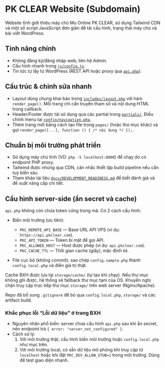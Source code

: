 # PK CLEAR Website (Subdomain)

Website tĩnh giới thiệu máy chủ Mu Online PK CLEAR, sử dụng Tailwind CDN và một số script JavaScript đơn giản để tải cấu hình, trạng thái máy chủ và bài viết WordPress.

## Tính năng chính
- Không đăng ký/đăng nhập web; liên hệ Admin.
- Cấu hình nhanh trong [`js/config.js`](js/config.js).
- Tin tức tự lấy từ WordPress (REST API hoặc proxy qua [`api.php`](api.php)).


## Cấu trúc & chỉnh sửa nhanh
- Layout dùng chung khai báo trong [`includes/layout.php`](includes/layout.php) với hàm `render_page()`. Mỗi trang chỉ cần truyền tham số và nội dung HTML trong callback.
- Header/Footer được tái sử dụng qua các partial trong [`partials/`](partials). Điều chỉnh menu tại [`config/navigation.php`](config/navigation.php).
- Thêm trang mới bằng cách tạo file trong `pages/` (hoặc thư mục khác) và gọi `render_page([...], function () { /* nội dung */ });`.

## Chuẩn bị môi trường phát triển
- Sử dụng máy chủ tĩnh (VD: `php -S localhost:8000`) để chạy do có endpoint PHP proxy.
- Tailwind được nhúng qua CDN, cân nhắc thiết lập build pipeline nếu cần tuỳ biến sâu.
- Tham khảo tài liệu [`docs/DEVELOPMENT_READINESS.md`](docs/DEVELOPMENT_READINESS.md) để biết đánh giá và đề xuất nâng cấp chi tiết.

## Cấu hình server-side (ẩn secret và cache)
`api.php` không còn chứa token cứng trong mã. Có 2 cách cấu hình:

- Biến môi trường (ưu tiên):
  - `PKC_REMOTE_API_BASE` — Base URL API VPS (ví dụ: `https://api.pkclear.com`).
  - `PKC_API_TOKEN` — Token bí mật để gọi API.
  - `PKC_ALLOWED_HOST` — Host được phép (ví dụ: `api.pkclear.com`).
  - `PKC_CACHE_TTL` — Thời gian cache (giây), mặc định `60`.

- File cục bộ (không commit): sao chép `config.sample.php` thành `config.local.php` và điền giá trị thật.

Cache BXH được lưu tại `storage/cache/` (tự tạo khi chạy). Nếu thư mục không ghi được, hệ thống sẽ fallback thư mục tạm của OS. Khuyến nghị chặn truy cập trực tiếp thư mục `storage/` trên web server (Nginx/Apache).

Repo đã bổ sung `.gitignore` để bỏ qua `config.local.php`, `storage/` và các artifact build.

### Khắc phục lỗi “Lỗi dữ liệu” ở trang BXH
- Nguyên nhân phổ biến: server chưa cấu hình `api.php` sau khi ẩn secret, nên endpoint trả `{ error: "server_not_configured" }`.
- Cách xử lý:
  1) Với môi trường thật, cấu hình biến môi trường hoặc `config.local.php` như mục trên.
  2) Với môi trường local, có sẵn dữ liệu mô phỏng khi truy cập từ `localhost` hoặc khi đặt `PKC_DEV_ALLOW_STUB=1` trong môi trường. Dùng để test giao diện nhanh.
